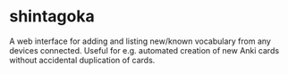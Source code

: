# shintagoka
A web interface for adding and listing new/known vocabulary from any devices connected. Useful for e.g. automated creation of new Anki cards without accidental duplication of cards.

